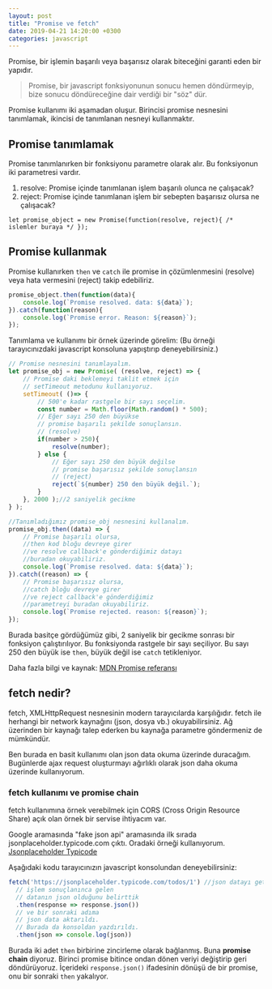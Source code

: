 ```yaml
---
layout: post
title: "Promise ve fetch"
date: 2019-04-21 14:20:00 +0300
categories: javascript
---
```


Promise, bir işlemin başarılı veya başarısız olarak biteceğini garanti eden bir yapıdır.

> Promise, bir javascript fonksiyonunun sonucu hemen döndürmeyip, bize sonucu döndüreceğine dair verdiği bir "söz" dür.

Promise kullanımı iki aşamadan oluşur. Birincisi promise nesnesini tanımlamak, ikincisi de tanımlanan nesneyi kullanmaktır.

## Promise tanımlamak

Promise tanımlanırken bir fonksiyonu parametre olarak alır. Bu fonksiyonun iki parametresi vardır.
1. resolve: Promise içinde tanımlanan işlem başarılı olunca ne çalışacak?
2. reject: Promise içinde tanımlanan işlem bir sebepten başarısız olursa ne çalışacak?

`let promise_object = new Promise(function(resolve, reject){ /* islemler buraya */ });`

## Promise kullanmak

Promise kullanırken `then` ve `catch` ile promise in çözümlenmesini (resolve) veya hata vermesini (reject) takip edebiliriz.

```javascript
promise_object.then(function(data){
    console.log(`Promise resolved. data: ${data}`);
}).catch(function(reason){
    console.log(`Promise error. Reason: ${reason}`);
});
```

Tanımlama ve kullanımı bir örnek üzerinde görelim:
(Bu örneği tarayıcınızdaki javascript konsoluna yapıştırıp deneyebilirsiniz.)

```javascript
// Promise nesnesini tanımlayalım.
let promise_obj = new Promise( (resolve, reject) => {
    // Promise daki beklemeyi taklit etmek için
    // setTimeout metodunu kullanıyoruz.
    setTimeout( ()=> {
        // 500'e kadar rastgele bir sayı seçelim.
        const number = Math.floor(Math.random() * 500);
        // Eğer sayı 250 den büyükse
        // promise başarılı şekilde sonuçlansın.
        // (resolve)
        if(number > 250){
            resolve(number);
        } else {
            // Eğer sayı 250 den büyük değilse
            // promise başarısız şekilde sonuçlansın
            // (reject)
            reject(`${number} 250 den büyük değil.`);
        }
    }, 2000 );//2 saniyelik gecikme
} );

//Tanımladığımız promise_obj nesnesini kullanalım.
promise_obj.then((data) => {
    // Promise başarılı olursa, 
    //then kod bloğu devreye girer 
    //ve resolve callback'e gönderdiğimiz datayı
    //buradan okuyabiliriz.
    console.log(`Promise resolved. data: ${data}`);
}).catch((reason) => {
    // Promise başarısız olursa, 
    //catch bloğu devreye girer 
    //ve reject callback'e gönderdiğimiz 
    //parametreyi buradan okuyabiliriz.
    console.log(`Promise rejected. reason: ${reason}`);
});
```

Burada basitçe gördüğümüz gibi, 2 saniyelik bir gecikme sonrası bir fonksiyon çalıştırılıyor. Bu fonksiyonda rastgele bir sayı seçiliyor. Bu sayı 250 den büyük ise `then`, büyük değil ise `catch` tetikleniyor.

Daha fazla bilgi ve kaynak: [MDN Promise referansı][MDN Promise]

## fetch nedir?

fetch, XMLHttpRequest nesnesinin modern tarayıcılarda karşılığıdır. fetch ile herhangi bir network kaynağını (json, dosya vb.) okuyabilirsiniz. Ağ üzerinden bir kaynağı talep ederken bu kaynağa parametre göndermeniz de mümkündür.

Ben burada en basit kullanımı olan json data okuma üzerinde duracağım. Bugünlerde ajax request oluşturmayı ağırlıklı olarak json daha okuma üzerinde kullanıyorum.

### fetch kullanımı ve promise chain

fetch kullanımına örnek verebilmek için CORS (Cross Origin Resource Share) açık olan örnek bir servise ihtiyacım var.

Google aramasında "fake json api" aramasında ilk sırada jsonplaceholder.typicode.com çıktı. Oradaki örneği kullanıyorum. [Jsonplaceholder Typicode][jsonplaceholder]

Aşağıdaki kodu tarayıcınızın javascript konsolundan deneyebilirsiniz:

```javascript
fetch('https://jsonplaceholder.typicode.com/todos/1') //json datayı getirme işlemini başlattık.
  // işlem sonuçlanınca gelen
  // datanın json olduğunu belirttik
  .then(response => response.json())
  // ve bir sonraki adıma 
  // json data aktarıldı.
  // Burada da konsoldan yazdırıldı.
  .then(json => console.log(json))
```

Burada iki adet `then` birbirine zincirleme olarak bağlanmış. Buna **promise chain** diyoruz. Birinci promise bitince ondan dönen veriyi değiştirip geri döndürüyoruz. İçerideki `response.json()` ifadesinin dönüşü de bir promise, onu bir sonraki `then` yakalıyor.

[MDN Promise]: https://developer.mozilla.org/en-US/docs/Web/JavaScript/Reference/Global_Objects/Promise
[jsonplaceholder]: https://jsonplaceholder.typicode.com/